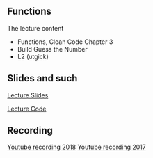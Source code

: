## Functions

The lecture content
 * Functions, Clean Code Chapter 3
 * Build Guess the Number
 * L2 (utgick)

## Slides and such
 [Lecture Slides](https://docs.google.com/presentation/d/1KgQleHLoM8xkdANv_KEiuPMoUQzEFCKvE0PBCkt0e00/edit?usp=sharing)
 
 [Lecture Code](https://github.com/dntoll/1dv610/tree/master/lectures/examples/l2/lecture)

## Recording

[Youtube recording 2018](https://www.youtube.com/watch?v=j0YEQV3Ii08)
[Youtube recording 2017](https://www.youtube.com/watch?v=mBGC5XEjfJY)
